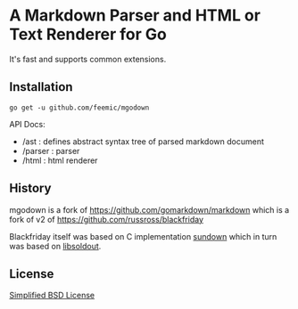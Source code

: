 # A Markdown Parser and HTML or Text Renderer for Go

It's fast and supports common extensions.

## Installation

    go get -u github.com/feemic/mgodown

API Docs:

- /ast : defines abstract syntax tree of parsed markdown document
- /parser : parser
- /html : html renderer


## History

mgodown is a fork of https://github.com/gomarkdown/markdown which is a fork of v2 of https://github.com/russross/blackfriday


Blackfriday itself was based on C implementation [sundown](https://github.com/vmg/sundown) which in turn was based on [libsoldout](http://fossil.instinctive.eu/libsoldout/home).

## License

[Simplified BSD License](LICENSE.txt)
